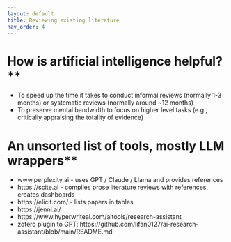 ```yaml
---
layout: default
title: Reviewing existing literature
nav_order: 4
---
```


# How is artificial intelligence helpful?**
<ul>
<li> To speed up the time it takes to conduct informal reviews (normally 1-3 months) or systematic reviews (normally around ~12 months)</li>
<li> To preserve mental bandwidth to focus on higher level tasks (e.g., critically appraising the totality of evidence)</li>
</ul>


# An unsorted list of tools, mostly LLM wrappers** 

<ul>
<li>www.perplexity.ai - uses GPT / Claude / Llama and provides references </li>
<li>https://scite.ai - compiles prose literature reviews with references, creates dashboards</li>
<li>https://elicit.com/ - lists papers in tables </li>
<li>https://jenni.ai/ </li>
<li>https://www.hyperwriteai.com/aitools/research-assistant </li>
<li>zotero plugin to GPT: https://github.com/lifan0127/ai-research-assistant/blob/main/README.md  </li>
</ul>
